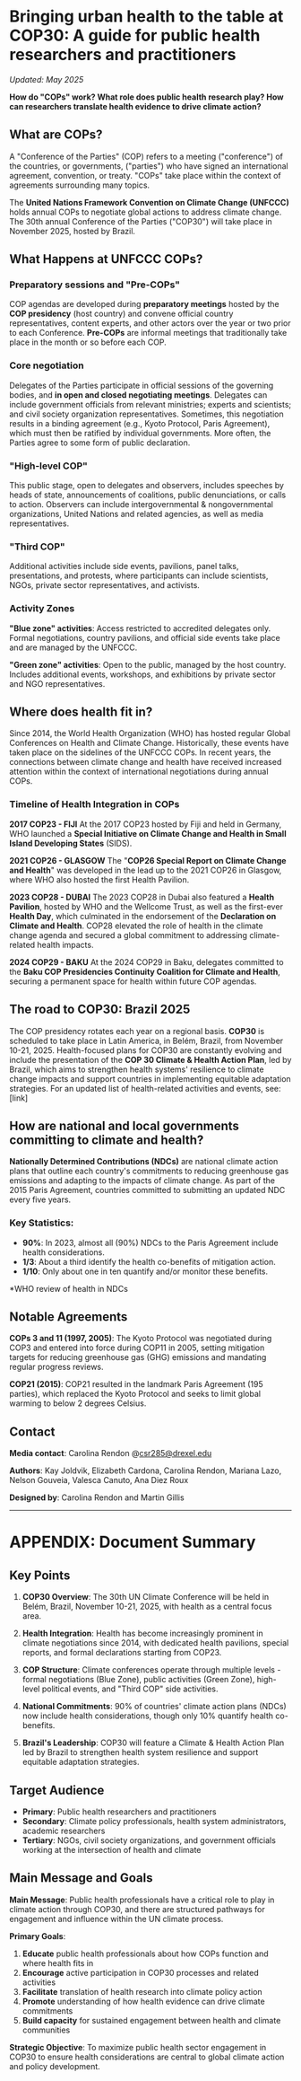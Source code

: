 # Bringing urban health to the table at COP30: A guide for public health researchers and practitioners

*Updated: May 2025*

**How do "COPs" work? What role does public health research play? How can researchers translate health evidence to drive climate action?**

## What are COPs?

A "Conference of the Parties" (COP) refers to a meeting ("conference") of the countries, or governments, ("parties") who have signed an international agreement, convention, or treaty. "COPs" take place within the context of agreements surrounding many topics.

The **United Nations Framework Convention on Climate Change (UNFCCC)** holds annual COPs to negotiate global actions to address climate change. The 30th annual Conference of the Parties ("COP30") will take place in November 2025, hosted by Brazil.

## What Happens at UNFCCC COPs?

### Preparatory sessions and "Pre-COPs"
COP agendas are developed during **preparatory meetings** hosted by the **COP presidency** (host country) and convene official country representatives, content experts, and other actors over the year or two prior to each Conference. **Pre-COPs** are informal meetings that traditionally take place in the month or so before each COP.

### Core negotiation
Delegates of the Parties participate in official sessions of the governing bodies, and **in open and closed negotiating meetings**. Delegates can include government officials from relevant ministries; experts and scientists; and civil society organization representatives. Sometimes, this negotiation results in a binding agreement (e.g., Kyoto Protocol, Paris Agreement), which must then be ratified by individual governments. More often, the Parties agree to some form of public declaration.

### "High-level COP"
This public stage, open to delegates and observers, includes speeches by heads of state, announcements of coalitions, public denunciations, or calls to action. Observers can include intergovernmental & nongovernmental organizations, United Nations and related agencies, as well as media representatives.

### "Third COP"
Additional activities include side events, pavilions, panel talks, presentations, and protests, where participants can include scientists, NGOs, private sector representatives, and activists.

### Activity Zones

**"Blue zone" activities**: Access restricted to accredited delegates only. Formal negotiations, country pavilions, and official side events take place and are managed by the UNFCCC.

**"Green zone" activities**: Open to the public, managed by the host country. Includes additional events, workshops, and exhibitions by private sector and NGO representatives.

## Where does health fit in?

Since 2014, the World Health Organization (WHO) has hosted regular Global Conferences on Health and Climate Change. Historically, these events have taken place on the sidelines of the UNFCCC COPs. In recent years, the connections between climate change and health have received increased attention within the context of international negotiations during annual COPs.

### Timeline of Health Integration in COPs

**2017 COP23 - FIJI**
At the 2017 COP23 hosted by Fiji and held in Germany, WHO launched a **Special Initiative on Climate Change and Health in Small Island Developing States** (SIDS).

**2021 COP26 - GLASGOW**
The "**COP26 Special Report on Climate Change and Health**" was developed in the lead up to the 2021 COP26 in Glasgow, where WHO also hosted the first Health Pavilion.

**2023 COP28 - DUBAI**
The 2023 COP28 in Dubai also featured a **Health Pavilion**, hosted by WHO and the Wellcome Trust, as well as the first-ever **Health Day**, which culminated in the endorsement of the **Declaration on Climate and Health**. COP28 elevated the role of health in the climate change agenda and secured a global commitment to addressing climate-related health impacts.

**2024 COP29 - BAKU**
At the 2024 COP29 in Baku, delegates committed to the **Baku COP Presidencies Continuity Coalition for Climate and Health**, securing a permanent space for health within future COP agendas.

## The road to COP30: Brazil 2025

The COP presidency rotates each year on a regional basis. **COP30** is scheduled to take place in Latin America, in Belém, Brazil, from November 10-21, 2025. Health-focused plans for COP30 are constantly evolving and include the presentation of the **COP 30 Climate & Health Action Plan**, led by Brazil, which aims to strengthen health systems' resilience to climate change impacts and support countries in implementing equitable adaptation strategies. For an updated list of health-related activities and events, see: [link]

## How are national and local governments committing to climate and health?

**Nationally Determined Contributions (NDCs)** are national climate action plans that outline each country's commitments to reducing greenhouse gas emissions and adapting to the impacts of climate change. As part of the 2015 Paris Agreement, countries committed to submitting an updated NDC every five years.

### Key Statistics:
- **90%**: In 2023, almost all (90%) NDCs to the Paris Agreement include health considerations.
- **1/3**: About a third identify the health co-benefits of mitigation action.
- **1/10**: Only about one in ten quantify and/or monitor these benefits.

*WHO review of health in NDCs

## Notable Agreements

**COPs 3 and 11 (1997, 2005)**: The Kyoto Protocol was negotiated during COP3 and entered into force during COP11 in 2005, setting mitigation targets for reducing greenhouse gas (GHG) emissions and mandating regular progress reviews.

**COP21 (2015)**: COP21 resulted in the landmark Paris Agreement (195 parties), which replaced the Kyoto Protocol and seeks to limit global warming to below 2 degrees Celsius.

## Contact

**Media contact**: Carolina Rendon @csr285@drexel.edu

**Authors**: Kay Joldvik, Elizabeth Cardona, Carolina Rendon, Mariana Lazo, Nelson Gouveia, Valesca Canuto, Ana Diez Roux

**Designed by**: Carolina Rendon and Martin Gillis

---

# APPENDIX: Document Summary

## Key Points

1. **COP30 Overview**: The 30th UN Climate Conference will be held in Belém, Brazil, November 10-21, 2025, with health as a central focus area.

2. **Health Integration**: Health has become increasingly prominent in climate negotiations since 2014, with dedicated health pavilions, special reports, and formal declarations starting from COP23.

3. **COP Structure**: Climate conferences operate through multiple levels - formal negotiations (Blue Zone), public activities (Green Zone), high-level political events, and "Third COP" side activities.

4. **National Commitments**: 90% of countries' climate action plans (NDCs) now include health considerations, though only 10% quantify health co-benefits.

5. **Brazil's Leadership**: COP30 will feature a Climate & Health Action Plan led by Brazil to strengthen health system resilience and support equitable adaptation strategies.

## Target Audience

- **Primary**: Public health researchers and practitioners
- **Secondary**: Climate policy professionals, health system administrators, academic researchers
- **Tertiary**: NGOs, civil society organizations, and government officials working at the intersection of health and climate

## Main Message and Goals

**Main Message**: Public health professionals have a critical role to play in climate action through COP30, and there are structured pathways for engagement and influence within the UN climate process.

**Primary Goals**:
1. **Educate** public health professionals about how COPs function and where health fits in
2. **Encourage** active participation in COP30 processes and related activities
3. **Facilitate** translation of health research into climate policy action
4. **Promote** understanding of how health evidence can drive climate commitments
5. **Build capacity** for sustained engagement between health and climate communities

**Strategic Objective**: To maximize public health sector engagement in COP30 to ensure health considerations are central to global climate action and policy development.